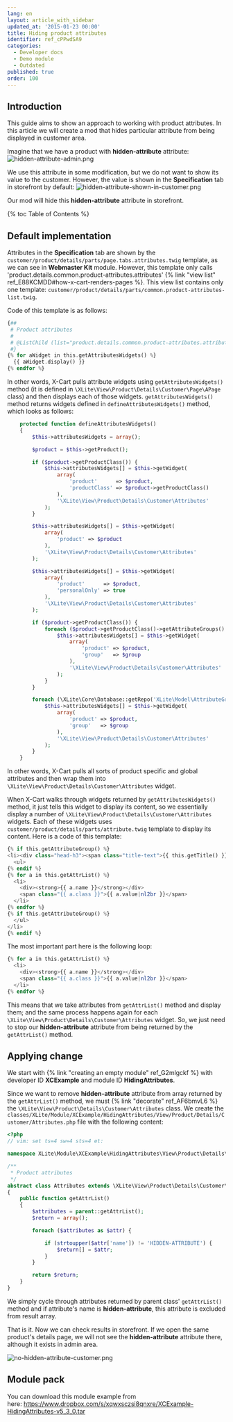 ```yaml
---
lang: en
layout: article_with_sidebar
updated_at: '2015-01-23 00:00'
title: Hiding product attributes
identifier: ref_cPPwdSA9
categories:
  - Developer docs
  - Demo module
  - Outdated
published: true
order: 100
---
```

## Introduction

This guide aims to show an approach to working with product attributes. In this article we will create a mod that hides particular attribute from being displayed in customer area.

Imagine that we have a product with **hidden-attribute** attribute:
![hidden-attribute-admin.png]({{site.baseurl}}/attachments/ref_cPPwdSA9/hidden-attribute-admin.png)

We use this attribute in some modification, but we do not want to show its value to the customer. 
However, the value is shown in the **Specification** tab in storefront by default:
![hidden-attribute-shown-in-customer.png]({{site.baseurl}}/attachments/ref_cPPwdSA9/hidden-attribute-shown-in-customer.png)

Our mod will hide this **hidden-attribute** attribute in storefront.

{% toc Table of Contents %}

## Default implementation

Attributes in the **Specification** tab are shown by the `customer/product/details/parts/page.tabs.attributes.twig` template, as we can see in **Webmaster Kit** module.  However, this template only calls 'product.details.common.product-attributes.attributes' {% link "view list" ref_E88KCMDD#how-x-cart-renders-pages %}. This view list contains only one template: `customer/product/details/parts/common.product-attributes-list.twig`.

Code of this template is as follows:

```php
{##
 # Product attributes
 #
 # @ListChild (list="product.details.common.product-attributes.attributes", weight="10")
 #}
{% for aWidget in this.getAttributesWidgets() %}
  {{ aWidget.display() }}
{% endfor %}
```

In other words, X-Cart pulls attribute widgets using `getAttributesWidgets()` method (it is defined in `\XLite\View\Product\Details\Customer\Page\APage` class) and then displays each of those widgets. `getAttributesWidgets()` method returns widgets defined in `defineAttributesWidgets()` method, which looks as follows:

```php
    protected function defineAttributesWidgets()
    {
        $this->attributesWidgets = array();

        $product = $this->getProduct();

        if ($product->getProductClass()) {
            $this->attributesWidgets[] = $this->getWidget(
                array(
                    'product'      => $product,
                    'productClass' => $product->getProductClass()
                ),
                '\XLite\View\Product\Details\Customer\Attributes'
            );
        }

        $this->attributesWidgets[] = $this->getWidget(
            array(
                'product' => $product
            ),
            '\XLite\View\Product\Details\Customer\Attributes'
        );

        $this->attributesWidgets[] = $this->getWidget(
            array(
                'product'      => $product,
                'personalOnly' => true
            ),
            '\XLite\View\Product\Details\Customer\Attributes'
        );

        if ($product->getProductClass()) {
            foreach ($product->getProductClass()->getAttributeGroups() as $group) {
                $this->attributesWidgets[] = $this->getWidget(
                    array(
                        'product' => $product,
                        'group'   => $group
                    ),
                    '\XLite\View\Product\Details\Customer\Attributes'
                );
            }
        }

        foreach (\XLite\Core\Database::getRepo('XLite\Model\AttributeGroup')->findByProductClass(null) as $group) {
            $this->attributesWidgets[] = $this->getWidget(
                array(
                    'product' => $product,
                    'group'   => $group
                ),
                '\XLite\View\Product\Details\Customer\Attributes'
            );
        }
    }
```

In other words, X-Cart pulls all sorts of product specific and global attributes and then wrap them into `\XLite\View\Product\Details\Customer\Attributes` widget.

When X-Cart walks through widgets returned by `getAttributesWidgets()` method, it just tells this widget to display its content, so we essentially display a number of `\XLite\View\Product\Details\Customer\Attributes` widgets. Each of these widgets uses `customer/product/details/parts/attribute.twig` template to display its content. Here is a code of this template:

```php
{% if this.getAttributeGroup() %}
<li><div class="head-h3"><span class="title-text">{{ this.getTitle() }}</span><span class="line"></span></div>
  <ul>
{% endif %}
{% for a in this.getAttrList() %}
  <li>
    <div><strong>{{ a.name }}</strong></div>
    <span class="{{ a.class }}">{{ a.value|nl2br }}</span>
  </li>
{% endfor %}
{% if this.getAttributeGroup() %}
  </ul>
</li>
{% endif %}
```

The most important part here is the following loop:

```php
{% for a in this.getAttrList() %}
  <li>
    <div><strong>{{ a.name }}</strong></div>
    <span class="{{ a.class }}">{{ a.value|nl2br }}</span>
  </li>
{% endfor %}
```

This means that we take attributes from `getAttrList()` method and display them; and the same process happens again for each `\XLite\View\Product\Details\Customer\Attributes` widget. So, we just need to stop our **hidden-attribute** attribute from being returned by the `getAttrList()` method.

## Applying change

We start with {% link "creating an empty module" ref_G2mlgckf %} with developer ID **XCExample** and module ID **HidingAttributes**.

Since we want to remove **hidden-attribute** attribute from array returned by the `getAttrList()` method, we must {% link "decorate" ref_AF6bmvL6 %} the `\XLite\View\Product\Details\Customer\Attributes` class. We create the
`classes/XLite/Module/XCExample/HidingAttributes/View/Product/Details/Customer/Attributes.php` file with the following content: 

```php
<?php
// vim: set ts=4 sw=4 sts=4 et:

namespace XLite\Module\XCExample\HidingAttributes\View\Product\Details\Customer;

/**
 * Product attributes
 */
abstract class Attributes extends \XLite\View\Product\Details\Customer\Attributes implements \XLite\Base\IDecorator
{
    public function getAttrList()
    {
        $attributes = parent::getAttrList();
        $return = array();

        foreach ($attributes as $attr) {

            if (strtoupper($attr['name']) != 'HIDDEN-ATTRIBUTE') {
                $return[] = $attr;
            }
        }

        return $return;
    }
}
```

We simply cycle through attributes returned by parent class' `getAttrList()` method and if attribute's name is **hidden-attribute**, this attribute is excluded from result array.

That is it. Now we can check results in storefront. If we open the same product's details page, we will not see the **hidden-attribute** attribute there, although it exists in admin area.

![no-hidden-attribute-customer.png]({{site.baseurl}}/attachments/ref_cPPwdSA9/no-hidden-attribute-customer.png)

## Module pack

You can download this module example from here: <https://www.dropbox.com/s/xqwxsczsi8qnxre/XCExample-HidingAttributes-v5_3_0.tar>
